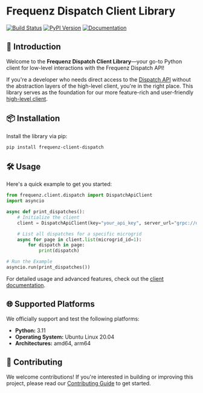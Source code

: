 # Frequenz Dispatch Client Library

[![Build Status](https://github.com/frequenz-floss/frequenz-client-dispatch-python/actions/workflows/ci.yaml/badge.svg)](https://github.com/frequenz-floss/frequenz-client-dispatch-python/actions/workflows/ci.yaml)
[![PyPI Version](https://img.shields.io/pypi/v/frequenz-client-dispatch)](https://pypi.org/project/frequenz-client-dispatch/)
[![Documentation](https://img.shields.io/badge/docs-latest-brightgreen)](https://frequenz-floss.github.io/frequenz-client-dispatch-python/)

## 🚀 Introduction

Welcome to the **Frequenz Dispatch Client Library**—your go-to Python client for low-level interactions with the Frequenz Dispatch API!

If you're a developer who needs direct access to the [Dispatch API](https://github.com/frequenz-floss/frequenz-dispatch-api) without the abstraction layers of the high-level client, you're in the right place. This library serves as the foundation for our more feature-rich and user-friendly [high-level client](https://github.com/frequenz-floss/frequenz-dispatch-python).

## 📦 Installation

Install the library via pip:

```bash
pip install frequenz-client-dispatch
```

## 🛠️ Usage

Here's a quick example to get you started:

```python
from frequenz.client.dispatch import DispatchApiClient
import asyncio

async def print_dispatches():
    # Initialize the client
    client = DispatchApiClient(key="your_api_key", server_url="grpc://dispatch.url.goes.here.example.com")

    # List all dispatches for a specific microgrid
    async for page in client.list(microgrid_id=1):
        for dispatch in page:
            print(dispatch)

# Run the Example
asyncio.run(print_dispatches())
```

For detailed usage and advanced features, check out the [client documentation](https://frequenz-floss.github.io/frequenz-client-dispatch-python/latest/reference/frequenz/client/dispatch/#frequenz.client.dispatch.ApiDispatchClient).

## 🌐 Supported Platforms

We officially support and test the following platforms:

- **Python:** 3.11
- **Operating System:** Ubuntu Linux 20.04
- **Architectures:** amd64, arm64

## 🤝 Contributing

We welcome contributions! If you're interested in building or improving this project, please read our [Contributing Guide](CONTRIBUTING.md) to get started.
